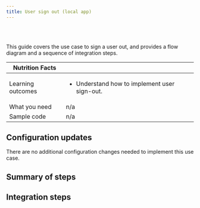```yaml
---
title: User sign out (local app)
---
```


<div class="oie-embedded-sdk">

<ApiLifecycle access="ie" /><br>
<ApiLifecycle access="Limited GA" /><br>

<StackSelector class="cleaner-selector"/>

This guide covers the use case to sign a user out, and provides a flow diagram and a sequence of integration steps.

 Nutrition Facts                                                                          |                                                                                      |
| --------------------------------------------------------------------------------  | -------------------------------------------------------------------------               |
| Learning outcomes                     | <ul><li>Understand how to implement user sign-out.</li></ul>                                                       |
| What you need | n/a                                                     |
| Sample code                                                        | n/a                                                      |

## Configuration updates

There are no additional configuration changes needed to implement this use case.

## Summary of steps

<StackSelector snippet="summaryofsteps" noSelector />

## Integration steps

<StackSelector snippet="integrationsteps" noSelector />

</div>
